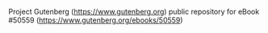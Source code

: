 Project Gutenberg (https://www.gutenberg.org) public repository for
eBook #50559 (https://www.gutenberg.org/ebooks/50559)
